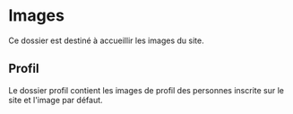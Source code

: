 # Images
Ce dossier est destiné à accueillir les images du site.

## Profil
Le dossier profil contient les images de profil des personnes inscrite sur le site et l'image par défaut.
